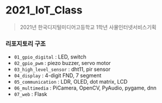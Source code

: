 # 2021_IoT_Class

> 2021년 한국디지털미디어고등학교 1학년 사물인터넷서비스기획

### 리포지토리 구조

* `01_gpio_digital` : LED, switch
* `02_gpio_pwm` : piezo buzzer, servo motor
* `03_high_level_sensor` : dht11, pir sensor
* `04_display` : 4-digit FND, 7 segment
* `05_communication` : LDR, OLED, dot matrix, LCD
* `06_multimedia` : PiCamera, OpenCV, PyAudio, pygame, dnn
* `07_web` : Flask